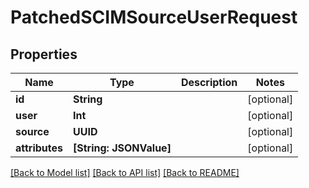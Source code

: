# PatchedSCIMSourceUserRequest

## Properties
Name | Type | Description | Notes
------------ | ------------- | ------------- | -------------
**id** | **String** |  | [optional] 
**user** | **Int** |  | [optional] 
**source** | **UUID** |  | [optional] 
**attributes** | **[String: JSONValue]** |  | [optional] 

[[Back to Model list]](../README.md#documentation-for-models) [[Back to API list]](../README.md#documentation-for-api-endpoints) [[Back to README]](../README.md)


